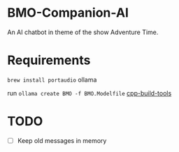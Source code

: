 # BMO-Companion-AI
An AI chatbot in theme of the show Adventure Time.

# Requirements
```brew install portaudio```
ollama

run `ollama create BMO -f BMO.Modelfile`
[cpp-build-tools](https://visualstudio.microsoft.com/visual-cpp-build-tools/)


# TODO
- [ ] Keep old messages in memory

